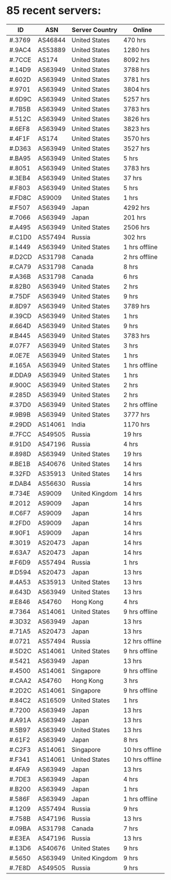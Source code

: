 # 85 recent servers:

| ID | ASN | Server Country | Online |
| ------ | ------ | ------ | ------ |
| #.3769 | AS46844 | United States | 470 hrs |
| #.9AC4 | AS53889 | United States | 1280 hrs |
| #.7CCE | AS174 | United States | 8092 hrs |
| #.14D9 | AS63949 | United States | 3788 hrs |
| #.602D | AS63949 | United States | 3781 hrs |
| #.9701 | AS63949 | United States | 3804 hrs |
| #.6D9C | AS63949 | United States | 5257 hrs |
| #.7B5B | AS63949 | United States | 3783 hrs |
| #.512C | AS63949 | United States | 3826 hrs |
| #.6EF8 | AS63949 | United States | 3823 hrs |
| #.4F1F | AS174 | United States | 3570 hrs |
| #.D363 | AS63949 | United States | 3527 hrs |
| #.BA95 | AS63949 | United States | 5 hrs |
| #.8051 | AS63949 | United States | 3783 hrs |
| #.3EB4 | AS63949 | United States | 37 hrs |
| #.F803 | AS63949 | United States | 5 hrs |
| #.FD8C | AS9009 | United States | 1 hrs |
| #.F507 | AS63949 | Japan | 4292 hrs |
| #.7066 | AS63949 | Japan | 201 hrs |
| #.A495 | AS63949 | United States | 2506 hrs |
| #.C1D0 | AS57494 | Russia | 302 hrs |
| #.1449 | AS63949 | United States | 1 hrs offline |
| #.D2CD | AS31798 | Canada | 2 hrs offline |
| #.CA79 | AS31798 | Canada | 8 hrs |
| #.A36B | AS31798 | Canada | 6 hrs |
| #.82B0 | AS63949 | United States | 2 hrs |
| #.75DF | AS63949 | United States | 9 hrs |
| #.8D97 | AS63949 | United States | 3789 hrs |
| #.39CD | AS63949 | United States | 1 hrs |
| #.664D | AS63949 | United States | 9 hrs |
| #.B445 | AS63949 | United States | 3783 hrs |
| #.07F7 | AS63949 | United States | 3 hrs |
| #.0E7E | AS63949 | United States | 1 hrs |
| #.165A | AS63949 | United States | 1 hrs offline |
| #.DDA9 | AS63949 | United States | 1 hrs |
| #.900C | AS63949 | United States | 2 hrs |
| #.285D | AS63949 | United States | 2 hrs |
| #.37D0 | AS63949 | United States | 2 hrs offline |
| #.9B9B | AS63949 | United States | 3777 hrs |
| #.29DD | AS14061 | India | 1170 hrs |
| #.7FCC | AS49505 | Russia | 19 hrs |
| #.91D0 | AS47196 | Russia | 4 hrs |
| #.898D | AS63949 | United States | 19 hrs |
| #.BE1B | AS40676 | United States | 14 hrs |
| #.32FD | AS35913 | United States | 14 hrs |
| #.DAB4 | AS56630 | Russia | 14 hrs |
| #.734E | AS9009 | United Kingdom | 14 hrs |
| #.2012 | AS9009 | Japan | 14 hrs |
| #.C6F7 | AS9009 | Japan | 14 hrs |
| #.2FD0 | AS9009 | Japan | 14 hrs |
| #.90F1 | AS9009 | Japan | 14 hrs |
| #.3019 | AS20473 | Japan | 14 hrs |
| #.63A7 | AS20473 | Japan | 14 hrs |
| #.F6D9 | AS57494 | Russia | 1 hrs |
| #.D594 | AS20473 | Japan | 13 hrs |
| #.4A53 | AS35913 | United States | 13 hrs |
| #.643D | AS63949 | United States | 13 hrs |
| #.E846 | AS4760 | Hong Kong | 4 hrs |
| #.7364 | AS14061 | United States | 9 hrs offline |
| #.3D32 | AS63949 | Japan | 13 hrs |
| #.71A5 | AS20473 | Japan | 13 hrs |
| #.0721 | AS57494 | Russia | 12 hrs offline |
| #.5D2C | AS14061 | United States | 9 hrs offline |
| #.5421 | AS63949 | Japan | 13 hrs |
| #.4500 | AS14061 | Singapore | 9 hrs offline |
| #.CAA2 | AS4760 | Hong Kong | 3 hrs |
| #.2D2C | AS14061 | Singapore | 9 hrs offline |
| #.84C2 | AS16509 | United States | 1 hrs |
| #.7200 | AS63949 | Japan | 13 hrs |
| #.A91A | AS63949 | Japan | 13 hrs |
| #.5B97 | AS63949 | United States | 13 hrs |
| #.61F2 | AS63949 | Japan | 8 hrs |
| #.C2F3 | AS14061 | Singapore | 10 hrs offline |
| #.F341 | AS14061 | United States | 10 hrs offline |
| #.4FA9 | AS63949 | Japan | 13 hrs |
| #.7DE3 | AS63949 | Japan | 4 hrs |
| #.B200 | AS63949 | Japan | 1 hrs |
| #.586F | AS63949 | Japan | 1 hrs offline |
| #.1209 | AS57494 | Russia | 9 hrs |
| #.758B | AS47196 | Russia | 13 hrs |
| #.09BA | AS31798 | Canada | 7 hrs |
| #.E3EA | AS47196 | Russia | 13 hrs |
| #.13D6 | AS40676 | United States | 9 hrs |
| #.5650 | AS63949 | United Kingdom | 9 hrs |
| #.7E8D | AS49505 | Russia | 9 hrs |

